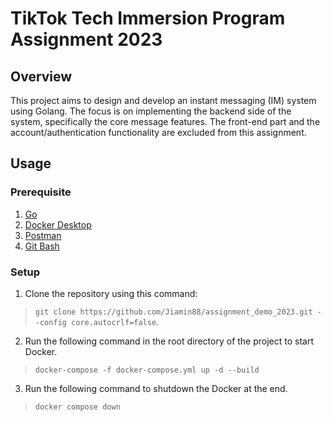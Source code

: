 # TikTok Tech Immersion Program Assignment 2023

## Overview
This project aims to design and develop an instant messaging (IM) system using Golang. The focus is on implementing the backend side of the system, specifically the core message features. The front-end part and the account/authentication functionality are excluded from this assignment.

## Usage 

### Prerequisite
1. [Go](https://go.dev/doc/install)
2. [Docker Desktop](https://www.docker.com/products/docker-desktop/)
3. [Postman](https://www.postman.com/downloads/)
4. [Git Bash](https://git-scm.com/downloads)

### Setup
1. Clone the repository using this command:
  > `git clone https://github.com/Jiamin88/assignment_demo_2023.git --config core.autocrlf=false`.
2. Run the following command in the root directory of the project to start Docker.
  > `docker-compose -f docker-compose.yml up -d --build`
3. Run the following command to shutdown the Docker at the end.
  > `docker compose down`
